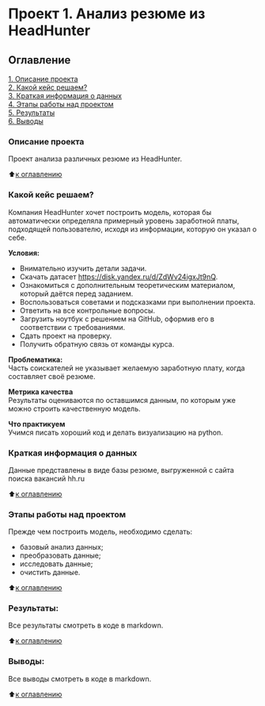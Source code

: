 # Проект 1. Анализ резюме из HeadHunter

## Оглавление  
[1. Описание проекта](https://github.com/Kovyljan/sf_data_science/tree/main/project_1/README.md#Описание-проекта)  
[2. Какой кейс решаем?](https://github.com/Kovyljan/sf_data_science/tree/main/project_1/README.md#Какой-кейс-решаем)  
[3. Краткая информация о данных](https://github.com/Kovyljan/sf_data_science/tree/main/project_1/README.md#Краткая-информация-о-данных)  
[4. Этапы работы над проектом](https://github.com/Kovyljan/sf_data_science/tree/main/project_1/README.md#Этапы-работы-над-проектом)  
[5. Результаты](https://github.com/Kovyljan/sf_data_science/tree/main/project_1/README.md#Результаты)    
[6. Выводы](https://github.com/Kovyljan/sf_data_science/tree/main/project_1/README.md#Выводы)

### Описание проекта    
Проект анализа различных резюме из HeadHunter.

:arrow_up:[к оглавлению](https://github.com/Kovyljan/sf_data_science/tree/main/project_1/README.md#Оглавление)


### Какой кейс решаем?    
Компания HeadHunter хочет построить модель, которая бы автоматически определяла примерный уровень заработной платы, подходящей пользователю, исходя из информации, которую он указал о себе.

**Условия:**  
- Внимательно изучить детали задачи.
- Скачать датасет https://disk.yandex.ru/d/ZdWv24igxJt9nQ.
- Ознакомиться с дополнительным теоретическим материалом, который даётся перед заданием.
- Воспользоваться советами и подсказками при выполнении проекта.
- Ответить на все контрольные вопросы.
- Загрузить ноутбук с решением на GitHub, оформив его в соответствии с требованиями.
- Сдать проект на проверку.
- Получить обратную связь от команды курса.

**Проблематика:**  
Часть соискателей не указывает желаемую заработную плату, когда составляет своё резюме.

**Метрика качества**     
Результаты оцениваются по оставшимся данным, по которым уже можно строить качественную модель.

**Что практикуем**     
Учимся писать хороший код и делать визуализацию на python.


### Краткая информация о данных
Данные представлены в виде базы резюме, выгруженной с сайта поиска вакансий hh.ru
  
:arrow_up:[к оглавлению](https://github.com/Kovyljan/sf_data_science/tree/main/project_1/README.md#Оглавление)


### Этапы работы над проектом  
Прежде чем построить модель, необходимо сделать:
- базовый анализ данных;
- преобразовать данные;
- исследовать данные;
- очистить данные.

:arrow_up:[к оглавлению](https://github.com/Kovyljan/sf_data_science/tree/main/project_1/README.md#Оглавление)


### Результаты:  
Все результаты смотреть в коде в markdown.

:arrow_up:[к оглавлению](https://github.com/Kovyljan/sf_data_science/tree/main/project_1/README.md#Оглавление)


### Выводы:  
Все выводы смотреть в коде в markdown.

:arrow_up:[к оглавлению](https://github.com/Kovyljan/sf_data_science/tree/main/project_1/README.md#Оглавление)